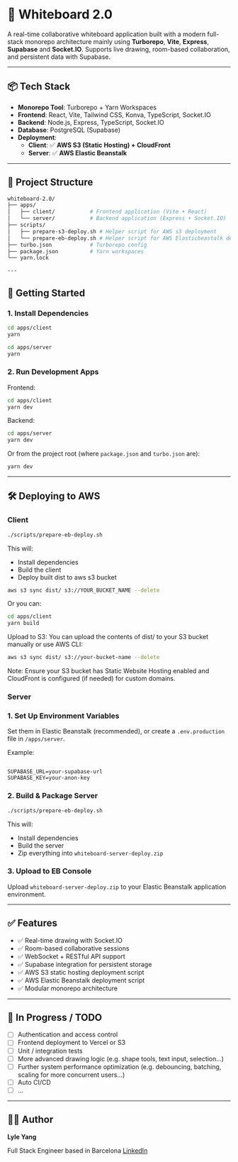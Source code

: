 # 🧠 Whiteboard 2.0

A real-time collaborative whiteboard application built with a modern full-stack monorepo architecture mainly using **Turborepo**, **Vite**, **Express**, **Supabase** and **Socket.IO**. Supports live drawing, room-based collaboration, and persistent data with Supabase.

---

## 📦 Tech Stack

- **Monorepo Tool**: Turborepo + Yarn Workspaces
- **Frontend**: React, Vite, Tailwind CSS, Konva, TypeScript, Socket.IO
- **Backend**: Node.js, Express, TypeScript, Socket.IO
- **Database**: PostgreSQL (Supabase)
- **Deployment**:
  - **Client**: ✅ **AWS S3 (Static Hosting) + CloudFront**
  - **Server**: ✅ **AWS Elastic Beanstalk**

---

## 📁 Project Structure

```bash
whiteboard-2.0/
├── apps/
│   ├── client/           # Frontend application (Vite + React)
│   └── server/           # Backend application (Express + Socket.IO)
├── scripts/
│   ├── prepare-s3-deploy.sh # Helper script for AWS s3 deployment
│   └── prepare-eb-deploy.sh # Helper script for AWS Elasticbeastalk deployment
├── turbo.json            # Turborepo config
├── package.json          # Yarn workspaces
└── yarn.lock

---
```

## 🚀 Getting Started

### 1. Install Dependencies

```bash
cd apps/client
yarn

cd apps/server
yarn
```

### 2. Run Development Apps

Frontend:

```bash
cd apps/client
yarn dev
```

Backend:

```bash
cd apps/server
yarn dev
```

Or from the project root (where `package.json` and `turbo.json` are):

```bash
yarn dev
```

---

## 🛠 Deploying to AWS

### Client

```bash
./scripts/prepare-eb-deploy.sh
```

This will:

- Install dependencies
- Build the client
- Deploy built dist to aws s3 bucket

```bash
aws s3 sync dist/ s3://YOUR_BUCKET_NAME --delete
```

Or you can:

```bash
cd apps/client
yarn build
```

Upload to S3:
You can upload the contents of dist/ to your S3 bucket manually or use AWS CLI:

```bash
aws s3 sync dist/ s3://your-bucket-name --delete
```

Note: Ensure your S3 bucket has Static Website Hosting enabled and CloudFront is configured (if needed) for custom domains.

### Server

### 1. Set Up Environment Variables

Set them in Elastic Beanstalk (recommended), or create a `.env.production` file in `/apps/server`.

Example:

```

SUPABASE_URL=your-supabase-url
SUPABASE_KEY=your-anon-key

```

### 2. Build & Package Server

```bash
./scripts/prepare-eb-deploy.sh
```

This will:

- Install dependencies
- Build the server
- Zip everything into `whiteboard-server-deploy.zip`

### 3. Upload to EB Console

Upload `whiteboard-server-deploy.zip` to your Elastic Beanstalk application environment.

---

## ✅ Features

- ✅ Real-time drawing with Socket.IO
- ✅ Room-based collaborative sessions
- ✅ WebSocket + RESTful API support
- ✅ Supabase integration for persistent storage
- ✅ AWS S3 static hosting deployment script
- ✅ AWS Elastic Beanstalk deployment script
- ✅ Modular monorepo architecture

---

## 🧪 In Progress / TODO

- [ ] Authentication and access control
- [ ] Frontend deployment to Vercel or S3
- [ ] Unit / integration tests
- [ ] More advanced drawing logic (e.g. shape tools, text input, selection...)
- [ ] Further system performance optimization (e.g. debouncing, batching, scaling for more concurrent users...)
- [ ] Auto CI/CD
- [ ] ...

---

## 👨‍💻 Author

**Lyle Yang**

Full Stack Engineer based in Barcelona
[LinkedIn](https://www.linkedin.com/in/lyle-yang-b694211b7/)
